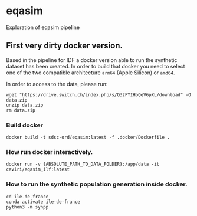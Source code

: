 # eqasim
Exploration of eqasim pipeline

## First very dirty docker version.

Based in the pipeline for IDF a docker version able to run the synthetic dataset has been created. In order to build that docker you need to select 
one of the two compatible architecture `arm64` (Apple Silicon) or `amd64`. 

In order to access to the data, please run:

```
wget "https://drive.switch.ch/index.php/s/Q32FYIHoQeV6pXL/download" -O data.zip
unzip data.zip
rm data.zip
```

### Build docker 

```
docker build -t sdsc-ord/eqasim:latest -f .docker/Dockerfile .       
```

### How run docker interactively.

```
docker run -v {ABSOLUTE_PATH_TO_DATA_FOLDER}:/app/data -it caviri/eqasim_ilf:latest 
```

### How to run the synthetic population generation inside docker. 

```
cd ile-de-france
conda activate ile-de-france
python3 -m synpp
```
